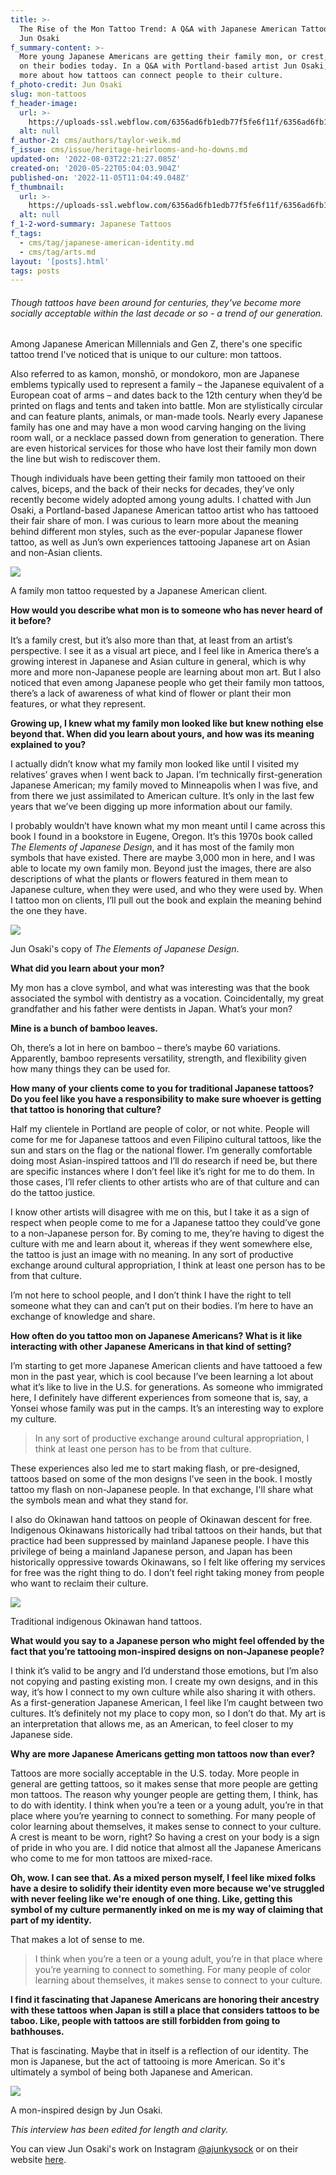 ```yaml
---
title: >-
  The Rise of the Mon Tattoo Trend: A Q&A with Japanese American Tattoo Artist
  Jun Osaki
f_summary-content: >-
  More young Japanese Americans are getting their family mon, or crest, tattooed
  on their bodies today. In a Q&A with Portland-based artist Jun Osaki, we learn
  more about how tattoos can connect people to their culture.
f_photo-credit: Jun Osaki
slug: mon-tattoos
f_header-image:
  url: >-
    https://uploads-ssl.webflow.com/6356ad6fb1edb77f5fe6f11f/6356ad6fb1edb7f1b1e6fc32_5ec75c613bc2f2a5278f3733_JunOsaki.png
  alt: null
f_author-2: cms/authors/taylor-weik.md
f_issue: cms/issue/heritage-heirlooms-and-ho-downs.md
updated-on: '2022-08-03T22:21:27.085Z'
created-on: '2020-05-22T05:04:03.904Z'
published-on: '2022-11-05T11:04:49.048Z'
f_thumbnail:
  url: >-
    https://uploads-ssl.webflow.com/6356ad6fb1edb77f5fe6f11f/6356ad6fb1edb7694ae6fc31_5ec9f8492b50b607970fba65_japanese20mon20tattoo20thumbnail.jpeg
  alt: null
f_1-2-word-summary: Japanese Tattoos
f_tags:
  - cms/tag/japanese-american-identity.md
  - cms/tag/arts.md
layout: '[posts].html'
tags: posts
---
```


###### Though tattoos have been around for centuries, they've become more socially acceptable within the last decade or so - a trend of our generation.

Among Japanese American Millennials and Gen Z, there's one specific tattoo trend I've noticed that is unique to our culture: mon tattoos.

Also referred to as kamon, monshō, or mondokoro, mon are Japanese emblems typically used to represent a family – the Japanese equivalent of a European coat of arms – and dates back to the 12th century when they’d be printed on flags and tents and taken into battle. Mon are stylistically circular and can feature plants, animals, or man-made tools. Nearly every Japanese family has one and may have a mon wood carving hanging on the living room wall, or a necklace passed down from generation to generation. There are even historical services for those who have lost their family mon down the line but wish to rediscover them.

Though individuals have been getting their family mon tattooed on their calves, biceps, and the back of their necks for decades, they’ve only recently become widely adopted among young adults. I chatted with Jun Osaki, a Portland-based Japanese American tattoo artist who has tattooed their fair share of mon. I was curious to learn more about the meaning behind different mon styles, such as the ever-popular Japanese flower tattoo, as well as Jun’s own experiences tattooing Japanese art on Asian and non-Asian clients.

![](https://uploads-ssl.webflow.com/6356ad6fb1edb77f5fe6f11f/6356ad6fb1edb75c34e6f503_japanesemon2.jpeg)

A family mon tattoo requested by a Japanese American client.

**How would you describe what mon is to someone who has never heard of it before?**

It’s a family crest, but it’s also more than that, at least from an artist’s perspective. I see it as a visual art piece, and I feel like in America there’s a growing interest in Japanese and Asian culture in general, which is why more and more non-Japanese people are learning about mon art. But I also noticed that even among Japanese people who get their family mon tattoos, there’s a lack of awareness of what kind of flower or plant their mon features, or what they represent.

**Growing up, I knew what my family mon looked like but knew nothing else beyond that. When did you learn about yours, and how was its meaning explained to you?**

I actually didn’t know what my family mon looked like until I visited my relatives’ graves when I went back to Japan. I’m technically first-generation Japanese American; my family moved to Minneapolis when I was five, and from there we just assimilated to American culture. It’s only in the last few years that we’ve been digging up more information about our family.

I probably wouldn’t have known what my mon meant until I came across this book I found in a bookstore in Eugene, Oregon. It’s this 1970s book called _The Elements of Japanese Design_, and it has most of the family mon symbols that have existed. There are maybe 3,000 mon in here, and I was able to locate my own family mon. Beyond just the images, there are also descriptions of what the plants or flowers featured in them mean to Japanese culture, when they were used, and who they were used by. When I tattoo mon on clients, I’ll pull out the book and explain the meaning behind the one they have.

![](https://uploads-ssl.webflow.com/6356ad6fb1edb77f5fe6f11f/6356ad6fb1edb7759ee6f50e_eojd_5.jpeg)

Jun Osaki's copy of _The Elements of Japanese Design_.

**What did you learn about your mon?**

My mon has a clove symbol, and what was interesting was that the book associated the symbol with dentistry as a vocation. Coincidentally, my great grandfather and his father were dentists in Japan. What’s your mon?

**Mine is a bunch of bamboo leaves.**

Oh, there’s a lot in here on bamboo – there’s maybe 60 variations. Apparently, bamboo represents versatility, strength, and flexibility given how many things they can be used for.

**How many of your clients come to you for traditional Japanese tattoos? Do you feel like you have a responsibility to make sure whoever is getting that tattoo is honoring that culture?**

Half my clientele in Portland are people of color, or not white. People will come for me for Japanese tattoos and even Filipino cultural tattoos, like the sun and stars on the flag or the national flower. I’m generally comfortable doing most Asian-inspired tattoos and I’ll do research if need be, but there are specific instances where I don’t feel like it’s right for me to do them. In those cases, I’ll refer clients to other artists who are of that culture and can do the tattoo justice.

I know other artists will disagree with me on this, but I take it as a sign of respect when people come to me for a Japanese tattoo they could’ve gone to a non-Japanese person for. By coming to me, they’re having to digest the culture with me and learn about it, whereas if they went somewhere else, the tattoo is just an image with no meaning. In any sort of productive exchange around cultural appropriation, I think at least one person has to be from that culture.

I’m not here to school people, and I don’t think I have the right to tell someone what they can and can’t put on their bodies. I’m here to have an exchange of knowledge and share.

**How often do you tattoo mon on Japanese Americans? What is it like interacting with other Japanese Americans in that kind of setting?**

I’m starting to get more Japanese American clients and have tattooed a few mon in the past year, which is cool because I’ve been learning a lot about what it’s like to live in the U.S. for generations. As someone who immigrated here, I definitely have different experiences from someone that is, say, a Yonsei whose family was put in the camps. It’s an interesting way to explore my culture.

> In any sort of productive exchange around cultural appropriation, I think at least one person has to be from that culture.

These experiences also led me to start making flash, or pre-designed, tattoos based on some of the mon designs I’ve seen in the book. I mostly tattoo my flash on non-Japanese people. In that exchange, I'll share what the symbols mean and what they stand for.

I also do Okinawan hand tattoos on people of Okinawan descent for free. Indigenous Okinawans historically had tribal tattoos on their hands, but that practice had been suppressed by mainland Japanese people. I have this privilege of being a mainland Japanese person, and Japan has been historically oppressive towards Okinawans, so I felt like offering my services for free was the right thing to do. I don’t feel right taking money from people who want to reclaim their culture.

![](https://uploads-ssl.webflow.com/6356ad6fb1edb77f5fe6f11f/6356ad6fb1edb73449e6f50d_hajichi_4.jpeg)

Traditional indigenous Okinawan hand tattoos.

**What would you say to a Japanese person who might feel offended by the fact that you’re tattooing mon-inspired designs on non-Japanese people?**

I think it’s valid to be angry and I’d understand those emotions, but I’m also not copying and pasting existing mon. I create my own designs, and in this way, it’s how I connect to my own culture while also sharing it with others. As a first-generation Japanese American, I feel like I’m caught between two cultures. It’s definitely not my place to copy mon, so I don’t do that. My art is an interpretation that allows me, as an American, to feel closer to my Japanese side.

**Why are more Japanese Americans getting mon tattoos now than ever?**

Tattoos are more socially acceptable in the U.S. today. More people in general are getting tattoos, so it makes sense that more people are getting mon tattoos. The reason why younger people are getting them, I think, has to do with identity. I think when you’re a teen or a young adult, you’re in that place where you’re yearning to connect to something. For many people of color learning about themselves, it makes sense to connect to your culture. A crest is meant to be worn, right? So having a crest on your body is a sign of pride in who you are. I did notice that almost all the Japanese Americans who come to me for mon tattoos are mixed-race.

**Oh, wow. I can see that. As a mixed person myself, I feel like mixed folks have a desire to solidify their identity even more because we've struggled with never feeling like we're enough of one thing. Like, getting this symbol of my culture permanently inked on me is my way of claiming that part of my identity.**

That makes a lot of sense to me.

> I think when you’re a teen or a young adult, you’re in that place where you’re yearning to connect to something. For many people of color learning about themselves, it makes sense to connect to your culture.

**I find it fascinating that Japanese Americans are honoring their ancestry with these tattoos when Japan is still a place that considers tattoos to be taboo. Like, people with tattoos are still forbidden from going to bathhouses.**

That is fascinating. Maybe that in itself is a reflection of our identity. The mon is Japanese, but the act of tattooing is more American. So it's ultimately a symbol of being both Japanese and American.

![](https://uploads-ssl.webflow.com/6356ad6fb1edb77f5fe6f11f/6356ad6fb1edb71eabe6f50c_mon3.jpeg)

A mon-inspired design by Jun Osaki.

_This interview has been edited for length and clarity._

You can view Jun Osaki's work on Instagram [@ajunkysock](https://www.instagram.com/ajunkysock/) or on their website [here](http://www.skinpapercloth.com/).
